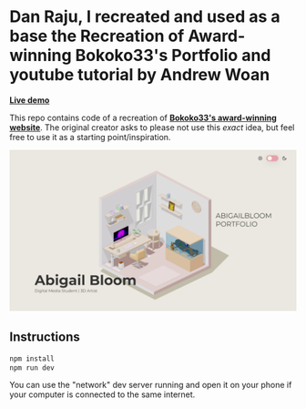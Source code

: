 # Dan Raju, I recreated and used as a base the Recreation of Award-winning Bokoko33's Portfolio and youtube tutorial by Andrew Woan 

**[Live demo](https://abigail-bloom-portolio-bokoko33.vercel.app/)**

This repo contains code of a recreation of **[Bokoko33's award-winning website](https://bokoko33.me/)**. The original creator asks to please not use this _exact_ idea,
but feel free to use it as a starting point/inspiration.

![Home page screenshot](public/social/screenshot.png?raw=true "Home page screenshot")

## Instructions

```
npm install
npm run dev
```

You can use the "network" dev server running and open it on your phone if your computer is connected to the same internet.
